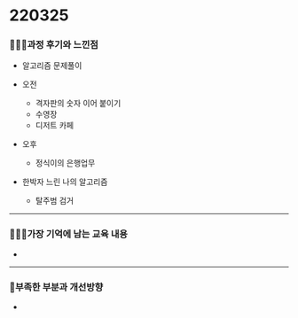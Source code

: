 # 220325

### 👨🏼‍🏫과정 후기와 느낀점

- 알고리즘 문제풀이
- 오전
  - 격자판의 숫자 이어 붙이기
  - 수영장
  - 디저트 카페

- 오후
  - 정식이의 은행업무




- 한박자 느린 나의 알고리즘
  - 탈주범 검거

---

### 💁🏼‍♂️가장 기억에 남는 교육 내용

- 

---

### 💫부족한 부분과 개선방향

- 
